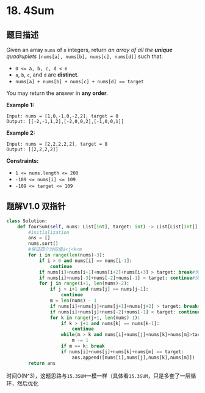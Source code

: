 # 18. 4Sum

## 题目描述

Given an array `nums` of `n` integers, return *an array of all the **unique** quadruplets* `[nums[a], nums[b], nums[c], nums[d]]` such that:

- `0 <= a, b, c, d < n`
- `a`, `b`, `c`, and `d` are **distinct**.
- `nums[a] + nums[b] + nums[c] + nums[d] == target`

You may return the answer in **any order**.

 

**Example 1:**

```
Input: nums = [1,0,-1,0,-2,2], target = 0
Output: [[-2,-1,1,2],[-2,0,0,2],[-1,0,0,1]]
```

**Example 2:**

```
Input: nums = [2,2,2,2,2], target = 8
Output: [[2,2,2,2]]
```

 

**Constraints:**

- `1 <= nums.length <= 200`
- `-109 <= nums[i] <= 109`
- `-109 <= target <= 109`



## 题解V1.0 双指针

```python
class Solution:
    def fourSum(self, nums: List[int], target: int) -> List[List[int]]:
        #initialization
        ans = []
        nums.sort()
        #保证四个对应值i<j<k<m
        for i in range(len(nums)-3):
            if i > 0 and nums[i] == nums[i-1]:
                continue
            if nums[i]+nums[i+1]+nums[i+2]+nums[i+3] > target: break#优化1
            if nums[i]+nums[-3]+nums[-2]+nums[-1] < target: continue#优化4
            for j in range(i+1, len(nums)-2):
                if j > i+1 and nums[j] == nums[j-1]:
                    continue
                m = len(nums) - 1
                if nums[i]+nums[j]+nums[j+1]+nums[j+2] > target: break#优化2
                if nums[i]+nums[j]+nums[-2]+nums[-1] < target: continue#优化3
                for k in range(j+1, len(nums)-1):
                    if k > j+1 and nums[k] == nums[k-1]:
                        continue
                    while(m > k and nums[i]+nums[j]+nums[k]+nums[m]>target):
                        m -= 1
                    if m == k: break
                    if nums[i]+nums[j]+nums[k]+nums[m] == target:
                        ans.append([nums[i],nums[j],nums[k],nums[m]])
        return ans
```

时间O(N^3)，这题思路与`15.3SUM`一模一样（具体看`15.3SUM`，只是多套了一层循环，然后优化